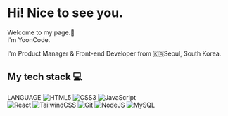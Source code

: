 <h1>Hi! Nice to see you.</h1>
<p>Welcome to my page.👋</br>
I'm YoonCode.</p>
<p>I'm Product Manager & Front-end Developer from 🇰🇷Seoul, South Korea.</p>

<h2>My tech stack 💻</h2>

LANGUAGE
![HTML5](https://img.shields.io/badge/-HTML5-E34F26?style=for-the-badge&logo=html5&logoColor=ffffff)
![CSS3](https://img.shields.io/badge/-CSS3-1572B6?style=for-the-badge&logo=css3)
![JavaScript](https://img.shields.io/badge/-JavaScript-F7DF1E?style=for-the-badge&logo=javascript&logoColor=000000)
</br>
![React](https://img.shields.io/badge/-React-212121?style=for-the-badge&logo=react&logoColor=61DAFB)
![TailwindCSS](https://img.shields.io/badge/-Tailwind-0ba5e9?style=for-the-badge&logo=tailwindcss&logoColor=61DAFB)
![Git](https://img.shields.io/badge/-Git-F05032?style=for-the-badge&logo=git&logoColor=ffffff)
![NodeJS](https://img.shields.io/badge/-NodeJS-036e02?style=for-the-badge&logo=node.js&logoColor=ffffff)
![MySQL](https://img.shields.io/badge/-MySQL-41759B?style=for-the-badge&logo=mysql&logoColor=ffffff)
